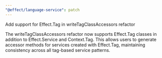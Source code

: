 ```yaml
---
"@effect/language-service": patch
---
```


Add support for Effect.Tag in writeTagClassAccessors refactor

The writeTagClassAccessors refactor now supports Effect.Tag classes in addition to Effect.Service and Context.Tag. This allows users to generate accessor methods for services created with Effect.Tag, maintaining consistency across all tag-based service patterns.